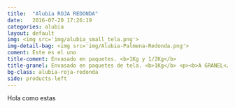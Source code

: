 ```yaml
---
title:  "Alubia ROJA REDONDA"
date:   2016-07-20 17:26:19
categories: alubia
layout: default
img: <img src='img/alubia_small_tela.png'>
img-detail-bag: <img src='img/Alubia-Palmena-Redonda.png'>
coment: Este es el uno
title-coment: Envasado en paquetes. <b>1Kg y 1/2Kg</b>
title-granel: Envasado en paquetes de tela. <b>1Kg</b> <p><b>A GRANEL</b><br> Envasado en sacos de <b>10Kg, 25Kg y bolsa de 5Kg</b> 
bg-class: alubia-roja-redonda
side: products-left
---
```


Hola como estas